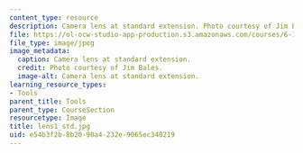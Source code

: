 ```yaml
---
content_type: resource
description: Camera lens at standard extension. Photo courtesy of Jim Bales.
file: https://ol-ocw-studio-app-production.s3.amazonaws.com/courses/6-163-strobe-project-laboratory-fall-2005/e54b3f2b8b2090a4232e9065ec340219_lens1_std.jpg
file_type: image/jpeg
image_metadata:
  caption: Camera lens at standard extension.
  credit: Photo courtesy of Jim Bales.
  image-alt: Camera lens at standard extension.
learning_resource_types:
- Tools
parent_title: Tools
parent_type: CourseSection
resourcetype: Image
title: lens1_std.jpg
uid: e54b3f2b-8b20-90a4-232e-9065ec340219
---
```

